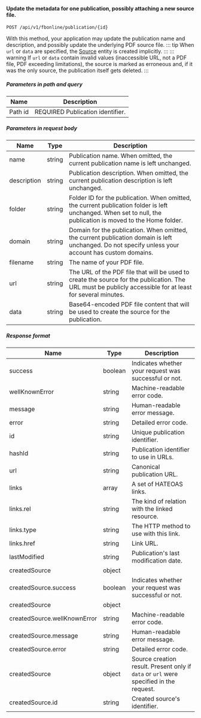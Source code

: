 #### Update the metadata for one publication, possibly attaching a new source file.
`POST /api/v1/fbonline/publication/{id}`

With this method, your application may update the publication name and description, and possibly update 
the underlying PDF source file.
::: tip
When `url` or `data` are specified, the [Source](#the-source-entity) entity is created implicitly.
:::
::: warning 
If `url` or `data` contain invalid values (inaccessible URL, not a PDF file, PDF exceeding limitations),
the source is marked as erroneous and, if it was the only source, the publication itself gets deleted.
:::
##### Parameters in path and query
|Name|Description|
|-|-|
|<Badge>Path</Badge> id|<Badge>REQUIRED</Badge> Publication identifier.|
##### Parameters in request body
|Name|Type|Description|
|-|-|-|
|name|string|Publication name. When omitted, the current publication name is left unchanged.|
|description|string|Publication description. When omitted, the current publication description is left unchanged.|
|folder|string|Folder ID for the publication. When omitted, the current publication folder is left unchanged. When set to null, the publication is moved to the Home folder.|
|domain|string|Domain for the publication. When omitted, the current publication domain is left unchanged. Do not specify unless your account has custom domains.|
|filename|string|The name of your PDF file.|
|url|string|The URL of the PDF file that will be used to create the source for the publication. The URL must be publicly accessible for at least for several minutes.|
|data|string|Base64-encoded PDF file content that will be used to create the source for the publication.|
##### Response format
|Name|Type|Description|
|-|-|-|
|success|boolean|Indicates whether your request was successful or not.|
|wellKnownError|string|Machine-readable error code.|
|message|string|Human-readable error message.|
|error|string|Detailed error code.|
|id|string|Unique publication identifier.|
|hashId|string|Publication identifier to use in URLs.|
|url|string|Canonical publication URL.|
|links|array|A set of HATEOAS links.|
|links.rel|string|The kind of relation with the linked resource.|
|links.type|string|The HTTP method to use with this link.|
|links.href|string|Link URL.|
|lastModified|string|Publication's last modification date.|
|createdSource|object||
|createdSource.success|boolean|Indicates whether your request was successful or not.|
|createdSource|object||
|createdSource.wellKnownError|string|Machine-readable error code.|
|createdSource.message|string|Human-readable error message.|
|createdSource.error|string|Detailed error code.|
|createdSource|object|Source creation result. Present only if `data` or `url` were specified in the request.|
|createdSource.id|string|Created source's identifier.|
